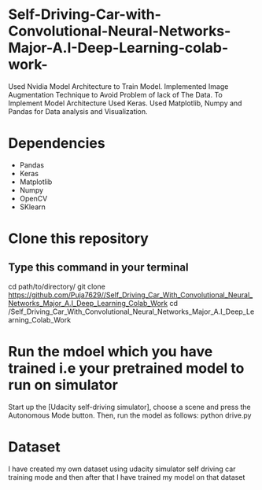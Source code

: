 # Self-Driving-Car-with-Convolutional-Neural-Networks-Major-A.I-Deep-Learning-colab-work-
Used Nvidia Model Architecture to Train Model. Implemented Image Augmentation Technique to Avoid Problem of lack of The Data. To Implement Model Architecture Used Keras. Used Matplotlib, Numpy and Pandas for Data analysis and Visualization.

# Dependencies
- Pandas
- Keras
- Matplotlib
- Numpy
- OpenCV
- SKlearn

# Clone this repository

## Type this command in your terminal
cd path/to/directory/
git clone https://github.com/Puja7629//Self_Driving_Car_With_Convolutional_Neural_Networks_Major_A.I_Deep_Learning_Colab_Work
cd /Self_Driving_Car_With_Convolutional_Neural_Networks_Major_A.I_Deep_Learning_Colab_Work

# Run the mdoel which you have trained i.e your pretrained model to run on simulator
Start up the [Udacity self-driving simulator], choose a scene and press the Autonomous Mode button. Then, run the model as follows:
python drive.py

# Dataset
I have created my own dataset using udacity simulator self driving car training mode and  then after that I have trained my model on that dataset
